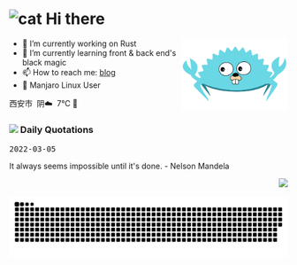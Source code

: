 <h1> <img width="30" src="https://emojis.slackmojis.com/emojis/images/1619754656/34304/zzz_cat.gif?1619754656" alt="cat"> Hi there</h1>

<!--
**qianxi0410/qianxi0410** is a ✨ _special_ ✨ repository because its `README.md` (this file) appears on your GitHub profile.
Here are some ideas to get you started:
* 🔭 I’m currently working on ...
* 🌱 I’m currently learning ...
* 👯 I’m looking to collaborate on ...
* 🤔 I’m looking for help with ...
* 💬 Ask me about ...
* 📫 How to reach me: ...
* 😄 Pronouns: ...
* ⚡ Fun fact: ...
-->

<img align="right" src="./gost.svg" style="width:20vw;height=10vh;">

- 🔭 I’m currently working on Rust
- 🌱 I’m currently learning front & back end's black magic
- 📫 How to reach me: [blog](https://blog.qianx1.xyz)
- 🤔 Manjaro Linux User

<div id="weather">西安市&nbsp;&nbsp;阴☁️&nbsp;&nbsp;7℃ 🥶</div>

<h3> <img src="https://emojis.slackmojis.com/emojis/images/1614056794/14423/cat-roomba.gif?1614056794" width="28" /> Daily Quotations </h3>

<kbd>2022-03-05</kbd>

It always seems impossible until it's done.   - Nelson Mandela

<!-- Randomly taken from quotations.md -->

<p align="right">
<img src="https://visitor-badge.glitch.me/badge?page_id=qianxi0410.qianxi0410" />
</p>

![snake gif](https://github.com/qianxi0410/qianxi0410/blob/output/github-contribution-grid-snake.svg)
